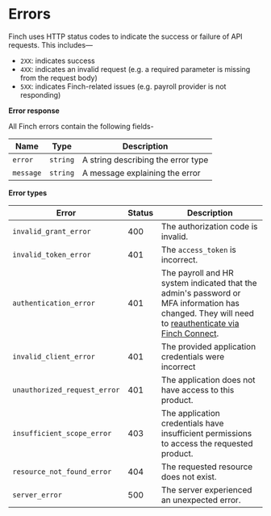 # Errors

Finch uses HTTP status codes to indicate the success or failure of API requests. This includes— 
* `2XX`: indicates success
* `4XX`: indicates an invalid request (e.g. a required parameter is missing from the request body)
* `5XX`: indicates Finch-related issues (e.g. payroll provider is not responding)

**Error response**

All Finch errors contain the following fields-

Name | Type | Description
-----|------|------------
`error` | `string` | A string describing the error type
`message` | `string` | A message explaining the error

**Error types**

Error | Status | Description
------|--------|--------------
`invalid_grant_error` | 400 | The authorization code is invalid.
`invalid_token_error` | 401 | The `access_token` is incorrect.
`authentication_error` | 401 | The payroll and HR system indicated that the admin's password or MFA information has changed. They will need to [reauthenticate via Finch Connect](./4-Reauthentication.md).
`invalid_client_error` | 401 | The provided application credentials were incorrect
`unauthorized_request_error` | 401 | The application does not have access to this product.
`insufficient_scope_error` | 403 | The application credentials have insufficient permissions to access the requested product.
`resource_not_found_error` | 404 | The requested resource does not exist.
`server_error` | 500 | The server experienced an unexpected error.
